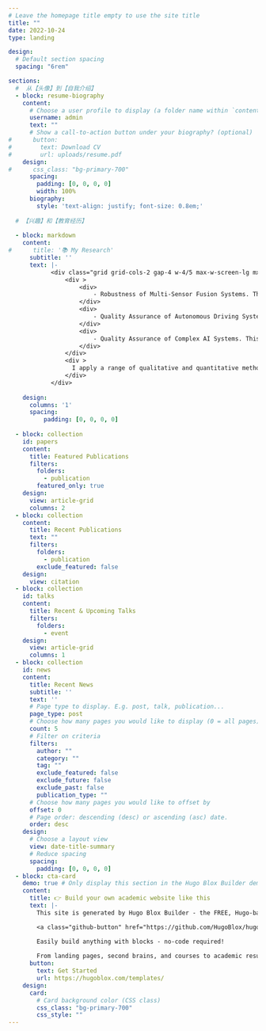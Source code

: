 ```yaml
---
# Leave the homepage title empty to use the site title
title: ""
date: 2022-10-24
type: landing

design:
  # Default section spacing
  spacing: "6rem"

sections:
  #  从【头像】到【自我介绍】
  - block: resume-biography
    content:
      # Choose a user profile to display (a folder name within `content/authors/`) #
      username: admin
      text: ""
      # Show a call-to-action button under your biography? (optional)
#      button:
#        text: Download CV
#        url: uploads/resume.pdf
    design:
#      css_class: "bg-primary-700"
      spacing:
        padding: [0, 0, 0, 0]
        width: 100%
      biography:
        style: 'text-align: justify; font-size: 0.8em;'
        
  # 【兴趣】和【教育经历】
      
  - block: markdown
    content:
#      title: '📚 My Research'
      subtitle: ''
      text: |-
            <div class="grid grid-cols-2 gap-4 w-4/5 max-w-screen-lg mx-auto text-justify-small">
                <div >
                    <div>
                        - Robustness of Multi-Sensor Fusion Systems. This involves analyzing and testing the robustness issues, particularly those arising from heterogeneous data fusion, in the multi-sensor fusion process.
                    </div>
                    <div>
                        - Quality Assurance of Autonomous Driving Systems. This focuses on evaluating and enhancing the reliability of Autonomous Driving Systems.
                    </div>  
                    <div>
                        - Quality Assurance of Complex AI Systems. This involves investigating how we can analyze, test, and enhance AI-based software systems.
                    </div>
                </div>
                <div >
                  I apply a range of qualitative and quantitative methods to comprehensively investigate the role of science and technology in the economy.
                </div>
            </div>
     
    design:
      columns: '1'
      spacing:
          padding: [0, 0, 0, 0]
      
  - block: collection
    id: papers
    content:
      title: Featured Publications
      filters:
        folders:
          - publication
        featured_only: true
    design:
      view: article-grid
      columns: 2
  - block: collection
    content:
      title: Recent Publications
      text: ""
      filters:
        folders:
          - publication
        exclude_featured: false
    design:
      view: citation
  - block: collection
    id: talks
    content:
      title: Recent & Upcoming Talks
      filters:
        folders:
          - event
    design:
      view: article-grid
      columns: 1
  - block: collection
    id: news
    content:
      title: Recent News
      subtitle: ''
      text: ''
      # Page type to display. E.g. post, talk, publication...
      page_type: post
      # Choose how many pages you would like to display (0 = all pages)
      count: 5
      # Filter on criteria
      filters:
        author: ""
        category: ""
        tag: ""
        exclude_featured: false
        exclude_future: false
        exclude_past: false
        publication_type: ""
      # Choose how many pages you would like to offset by
      offset: 0
      # Page order: descending (desc) or ascending (asc) date.
      order: desc
    design:
      # Choose a layout view
      view: date-title-summary
      # Reduce spacing
      spacing:
        padding: [0, 0, 0, 0]
  - block: cta-card
    demo: true # Only display this section in the Hugo Blox Builder demo site
    content:
      title: 👉 Build your own academic website like this
      text: |-
        This site is generated by Hugo Blox Builder - the FREE, Hugo-based open source website builder trusted by 250,000+ academics like you.

        <a class="github-button" href="https://github.com/HugoBlox/hugo-blox-builder" data-color-scheme="no-preference: light; light: light; dark: dark;" data-icon="octicon-star" data-size="large" data-show-count="true" aria-label="Star HugoBlox/hugo-blox-builder on GitHub">Star</a>

        Easily build anything with blocks - no-code required!
        
        From landing pages, second brains, and courses to academic resumés, conferences, and tech blogs.
      button:
        text: Get Started
        url: https://hugoblox.com/templates/
    design:
      card:
        # Card background color (CSS class)
        css_class: "bg-primary-700"
        css_style: ""
---
```

